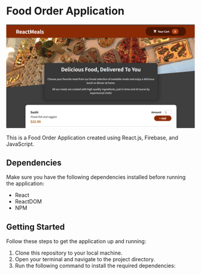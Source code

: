 # Food Order Application

![Food Order Application](./Food-app.png)

This is a Food Order Application created using React.js, Firebase, and JavaScript.

## Dependencies

Make sure you have the following dependencies installed before running the application:

- React
- ReactDOM
- NPM

## Getting Started

Follow these steps to get the application up and running:

1. Clone this repository to your local machine.
2. Open your terminal and navigate to the project directory.
3. Run the following command to install the required dependencies:
